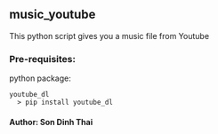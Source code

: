 ## music_youtube
This python script gives you a music file from Youtube
### Pre-requisites:
python package:

    youtube_dl
      > pip install youtube_dl
#### Author: Son Dinh Thai
